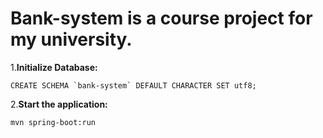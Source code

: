 # Bank-system is a course project for my university.


1.**Initialize Database:**
```
CREATE SCHEMA `bank-system` DEFAULT CHARACTER SET utf8;
```
2.**Start the application:**
```
mvn spring-boot:run
```